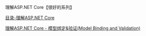 理解ASP.NET Core【很好的系列】


[目录-理解ASP.NET Core ](https://www.cnblogs.com/xiaoxiaotank/p/15185288.html)

[理解ASP.NET Core - 模型绑定&验证(Model Binding and Validation) ](https://www.cnblogs.com/xiaoxiaotank/p/15657240.html)

